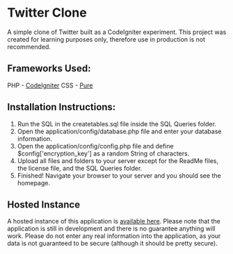 Twitter Clone
=============

A simple clone of Twitter built as a CodeIgniter experiment. This project was created for learning purposes only, therefore use in production is not recommended.

Frameworks Used:
-------------
PHP  - [CodeIgniter](http://ellislab.com/codeigniter)
CSS - [Pure](http://purecss.io/)

Installation Instructions:
-------------
1. Run the SQL in the createtables.sql file inside the SQL Queries folder.
2. Open the application/config/database.php file and enter your database information.
3. Open the application/config/config.php file and define $config['encryption_key'] as a random String of characters.
4. Upload all files and folders to your server except for the ReadMe files, the license file, and the SQL Queries folder.
5. Finished! Navigate your browser to your server and you should see the homepage.

Hosted Instance
-------------
A hosted instance of this application is [available here](http://zipper.jrmiller.co/). Please note that the application is still in development and there is no guarantee anything will work. Please do not enter any real information into the application, as your data is not guaranteed to be secure (although it should be pretty secure).

